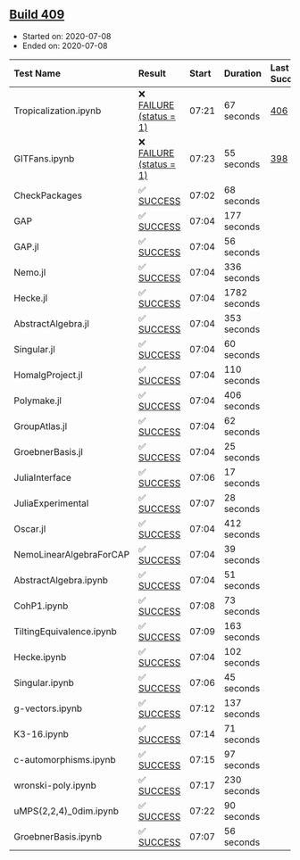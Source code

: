 ## [Build 409](https://oscarci.mathematik.uni-kl.de/job/oscar-stable/409/)

* Started on: 2020-07-08
* Ended on: 2020-07-08

| Test Name    | Result | Start | Duration | Last Success | First Failure |
|:-------------|:-------|:------|:---------|:-------------|:--------------|
| Tropicalization.ipynb | ❌ [FAILURE (status = 1)](https://oscarci.mathematik.uni-kl.de/job/oscar-stable/409/artifact/logs/build-409/Tropicalization.ipynb.log) | 07:21 | 67 seconds | [406](https://oscarci.mathematik.uni-kl.de/job/oscar-stable/406/) | [407](https://oscarci.mathematik.uni-kl.de/job/oscar-stable/407/) |
| GITFans.ipynb | ❌ [FAILURE (status = 1)](https://oscarci.mathematik.uni-kl.de/job/oscar-stable/409/artifact/logs/build-409/GITFans.ipynb.log) | 07:23 | 55 seconds | [398](https://oscarci.mathematik.uni-kl.de/job/oscar-stable/398/) | [399](https://oscarci.mathematik.uni-kl.de/job/oscar-stable/399/) |
| CheckPackages | ✅ [SUCCESS](https://oscarci.mathematik.uni-kl.de/job/oscar-stable/409/artifact/logs/build-409/CheckPackages.log) | 07:02 | 68 seconds |  |  |
| GAP | ✅ [SUCCESS](https://oscarci.mathematik.uni-kl.de/job/oscar-stable/409/artifact/logs/build-409/GAP.log) | 07:04 | 177 seconds |  |  |
| GAP.jl | ✅ [SUCCESS](https://oscarci.mathematik.uni-kl.de/job/oscar-stable/409/artifact/logs/build-409/GAP.jl.log) | 07:04 | 56 seconds |  |  |
| Nemo.jl | ✅ [SUCCESS](https://oscarci.mathematik.uni-kl.de/job/oscar-stable/409/artifact/logs/build-409/Nemo.jl.log) | 07:04 | 336 seconds |  |  |
| Hecke.jl | ✅ [SUCCESS](https://oscarci.mathematik.uni-kl.de/job/oscar-stable/409/artifact/logs/build-409/Hecke.jl.log) | 07:04 | 1782 seconds |  |  |
| AbstractAlgebra.jl | ✅ [SUCCESS](https://oscarci.mathematik.uni-kl.de/job/oscar-stable/409/artifact/logs/build-409/AbstractAlgebra.jl.log) | 07:04 | 353 seconds |  |  |
| Singular.jl | ✅ [SUCCESS](https://oscarci.mathematik.uni-kl.de/job/oscar-stable/409/artifact/logs/build-409/Singular.jl.log) | 07:04 | 60 seconds |  |  |
| HomalgProject.jl | ✅ [SUCCESS](https://oscarci.mathematik.uni-kl.de/job/oscar-stable/409/artifact/logs/build-409/HomalgProject.jl.log) | 07:04 | 110 seconds |  |  |
| Polymake.jl | ✅ [SUCCESS](https://oscarci.mathematik.uni-kl.de/job/oscar-stable/409/artifact/logs/build-409/Polymake.jl.log) | 07:04 | 406 seconds |  |  |
| GroupAtlas.jl | ✅ [SUCCESS](https://oscarci.mathematik.uni-kl.de/job/oscar-stable/409/artifact/logs/build-409/GroupAtlas.jl.log) | 07:04 | 62 seconds |  |  |
| GroebnerBasis.jl | ✅ [SUCCESS](https://oscarci.mathematik.uni-kl.de/job/oscar-stable/409/artifact/logs/build-409/GroebnerBasis.jl.log) | 07:04 | 25 seconds |  |  |
| JuliaInterface | ✅ [SUCCESS](https://oscarci.mathematik.uni-kl.de/job/oscar-stable/409/artifact/logs/build-409/JuliaInterface.log) | 07:06 | 17 seconds |  |  |
| JuliaExperimental | ✅ [SUCCESS](https://oscarci.mathematik.uni-kl.de/job/oscar-stable/409/artifact/logs/build-409/JuliaExperimental.log) | 07:07 | 28 seconds |  |  |
| Oscar.jl | ✅ [SUCCESS](https://oscarci.mathematik.uni-kl.de/job/oscar-stable/409/artifact/logs/build-409/Oscar.jl.log) | 07:04 | 412 seconds |  |  |
| NemoLinearAlgebraForCAP | ✅ [SUCCESS](https://oscarci.mathematik.uni-kl.de/job/oscar-stable/409/artifact/logs/build-409/NemoLinearAlgebraForCAP.log) | 07:04 | 39 seconds |  |  |
| AbstractAlgebra.ipynb | ✅ [SUCCESS](https://oscarci.mathematik.uni-kl.de/job/oscar-stable/409/artifact/logs/build-409/AbstractAlgebra.ipynb.log) | 07:04 | 51 seconds |  |  |
| CohP1.ipynb | ✅ [SUCCESS](https://oscarci.mathematik.uni-kl.de/job/oscar-stable/409/artifact/logs/build-409/CohP1.ipynb.log) | 07:08 | 73 seconds |  |  |
| TiltingEquivalence.ipynb | ✅ [SUCCESS](https://oscarci.mathematik.uni-kl.de/job/oscar-stable/409/artifact/logs/build-409/TiltingEquivalence.ipynb.log) | 07:09 | 163 seconds |  |  |
| Hecke.ipynb | ✅ [SUCCESS](https://oscarci.mathematik.uni-kl.de/job/oscar-stable/409/artifact/logs/build-409/Hecke.ipynb.log) | 07:04 | 102 seconds |  |  |
| Singular.ipynb | ✅ [SUCCESS](https://oscarci.mathematik.uni-kl.de/job/oscar-stable/409/artifact/logs/build-409/Singular.ipynb.log) | 07:06 | 45 seconds |  |  |
| g-vectors.ipynb | ✅ [SUCCESS](https://oscarci.mathematik.uni-kl.de/job/oscar-stable/409/artifact/logs/build-409/g-vectors.ipynb.log) | 07:12 | 137 seconds |  |  |
| K3-16.ipynb | ✅ [SUCCESS](https://oscarci.mathematik.uni-kl.de/job/oscar-stable/409/artifact/logs/build-409/K3-16.ipynb.log) | 07:14 | 71 seconds |  |  |
| c-automorphisms.ipynb | ✅ [SUCCESS](https://oscarci.mathematik.uni-kl.de/job/oscar-stable/409/artifact/logs/build-409/c-automorphisms.ipynb.log) | 07:15 | 97 seconds |  |  |
| wronski-poly.ipynb | ✅ [SUCCESS](https://oscarci.mathematik.uni-kl.de/job/oscar-stable/409/artifact/logs/build-409/wronski-poly.ipynb.log) | 07:17 | 230 seconds |  |  |
| uMPS(2,2,4)_0dim.ipynb | ✅ [SUCCESS](https://oscarci.mathematik.uni-kl.de/job/oscar-stable/409/artifact/logs/build-409/uMPS-2-2-4-_0dim.ipynb.log) | 07:22 | 90 seconds |  |  |
| GroebnerBasis.ipynb | ✅ [SUCCESS](https://oscarci.mathematik.uni-kl.de/job/oscar-stable/409/artifact/logs/build-409/GroebnerBasis.ipynb.log) | 07:07 | 56 seconds |  |  |
